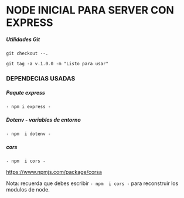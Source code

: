 # NODE INICIAL PARA SERVER CON EXPRESS

##### Utilidades Git
```git checkout --.```

``` git tag -a v.1.0.0 -m "Listo para usar"  ```

### DEPENDECIAS USADAS

##### Paqute express

`- npm i express -`

##### Dotenv  - variables de entorno

`- npm  i dotenv -`

##### cors

`- npm  i cors -`

https://www.npmjs.com/package/corsa


Nota: recuerda que debes escribir `- npm  i cors -` para reconstruir los modulos de node.